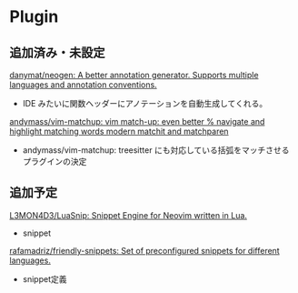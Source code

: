 # Plugin

## 追加済み・未設定
[danymat/neogen: A better annotation generator. Supports multiple languages and annotation conventions.](https://github.com/danymat/neogen#support)
- IDE みたいに関数ヘッダーにアノテーションを自動生成してくれる。

[andymass/vim-matchup: vim match-up: even better % navigate and highlight matching words modern matchit and matchparen](https://github.com/andymass/vim-matchup#a1-jump-between-matching-words)
- andymass/vim-matchup: treesitter にも対応している括弧をマッチさせるプラグインの決定


## 追加予定
[L3MON4D3/LuaSnip: Snippet Engine for Neovim written in Lua.](https://github.com/L3MON4D3/LuaSnip)
- snippet

[rafamadriz/friendly-snippets: Set of preconfigured snippets for different languages.](https://github.com/rafamadriz/friendly-snippets)
- snippet定義
